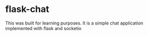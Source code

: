 # flask-chat
This was built for learning purposes. It is a simple chat application implemented with flask and socketio
